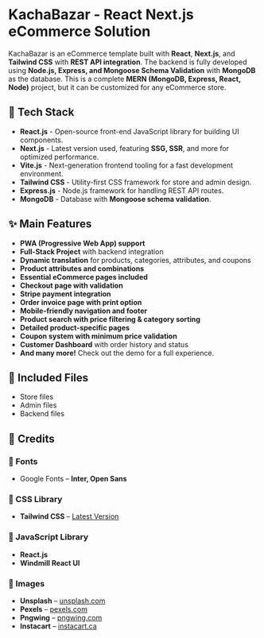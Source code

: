 # KachaBazar - React Next.js eCommerce Solution

KachaBazar is an eCommerce template built with **React**, **Next.js**, and **Tailwind CSS** with **REST API integration**. The backend is fully developed using **Node.js, Express, and Mongoose Schema Validation** with **MongoDB** as the database. This is a complete **MERN (MongoDB, Express, React, Node)** project, but it can be customized for any eCommerce store.

## 🚀 Tech Stack
- **React.js** - Open-source front-end JavaScript library for building UI components.
- **Next.js** - Latest version used, featuring **SSG, SSR**, and more for optimized performance.
- **Vite.js** - Next-generation frontend tooling for a fast development environment.
- **Tailwind CSS** - Utility-first CSS framework for store and admin design.
- **Express.js** - Node.js framework for handling REST API routes.
- **MongoDB** - Database with **Mongoose schema validation**.

## ✨ Main Features
- **PWA (Progressive Web App) support**
- **Full-Stack Project** with backend integration
- **Dynamic translation** for products, categories, attributes, and coupons
- **Product attributes and combinations**
- **Essential eCommerce pages included**
- **Checkout page with validation**
- **Stripe payment integration**
- **Order invoice page with print option**
- **Mobile-friendly navigation and footer**
- **Product search with price filtering & category sorting**
- **Detailed product-specific pages**
- **Coupon system with minimum price validation**
- **Customer Dashboard** with order history and status
- **And many more!** Check out the demo for a full experience.

## 📂 Included Files
- Store files
- Admin files
- Backend files

## 🎨 Credits
### 📌 Fonts
- Google Fonts – **Inter, Open Sans**

### 📌 CSS Library
- **Tailwind CSS** – [Latest Version](https://tailwindcss.com)

### 📌 JavaScript Library
- **React.js**
- **Windmill React UI**

### 📌 Images
- **Unsplash** – [unsplash.com](https://unsplash.com)
- **Pexels** – [pexels.com](https://pexels.com)
- **Pngwing** – [pngwing.com](https://www.pngwing.com/)
- **Instacart** – [instacart.ca](https://instacart.ca)
